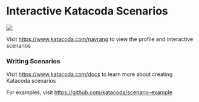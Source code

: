 # Interactive Katacoda Scenarios

[![](http://shields.katacoda.com/katacoda/navrang/count.svg)](https://www.katacoda.com/navrang "Get your profile on Katacoda.com")

Visit https://www.katacoda.com/navrang to view the profile and interactive scenarios

### Writing Scenarios
Visit https://www.katacoda.com/docs to learn more about creating Katacoda scenarios

For examples, visit https://github.com/katacoda/scenario-example
